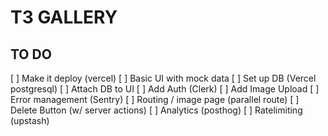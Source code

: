 # T3 GALLERY


## TO DO

[ ] Make it deploy (vercel)
[ ] Basic UI with mock data
[ ] Set up DB (Vercel postgresql)
[ ] Attach DB to UI
[ ] Add Auth (Clerk)
[ ] Add Image Upload
[ ] Error management (Sentry)
[ ] Routing / image page (parallel route)
[ ] Delete Button (w/ server actions)
[ ] Analytics (posthog)
[ ] Ratelimiting (upstash)